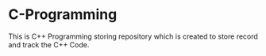 # C-Programming
This is C++ Programming storing repository which is created to store record and track the C++ Code.

